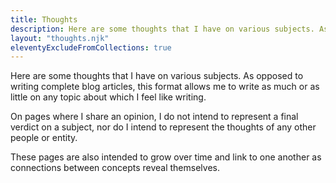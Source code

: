 ```yaml
---
title: Thoughts
description: Here are some thoughts that I have on various subjects. As opposed to writing complete blog articles, this format allows me to write as much or as little on any topic about which I feel like writing.
layout: "thoughts.njk"
eleventyExcludeFromCollections: true
---
```


Here are some thoughts that I have on various subjects. As opposed to writing complete blog articles, this format allows
me to write as much or as little on any topic about which I feel like writing.

On pages where I share an opinion, I do not intend to represent a final verdict on a subject, nor do I intend to
represent the thoughts of any other people or entity.

These pages are also intended to grow over time and link to one another as connections between concepts reveal
themselves.